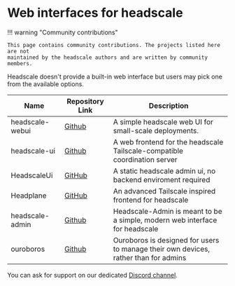 # Web interfaces for headscale

!!! warning "Community contributions"

    This page contains community contributions. The projects listed here are not
    maintained by the headscale authors and are written by community members.

Headscale doesn't provide a built-in web interface but users may pick one from the available options.

| Name            | Repository Link                                         | Description                                                                         |
| --------------- | ------------------------------------------------------- | ----------------------------------------------------------------------------------- |
| headscale-webui | [Github](https://github.com/ifargle/headscale-webui)    | A simple headscale web UI for small-scale deployments.                              |
| headscale-ui    | [Github](https://github.com/gurucomputing/headscale-ui) | A web frontend for the headscale Tailscale-compatible coordination server           |
| HeadscaleUi     | [GitHub](https://github.com/simcu/headscale-ui)         | A static headscale admin ui, no backend enviroment required                         |
| Headplane       | [GitHub](https://github.com/tale/headplane)             | An advanced Tailscale inspired frontend for headscale                               |
| headscale-admin | [Github](https://github.com/GoodiesHQ/headscale-admin)  | Headscale-Admin is meant to be a simple, modern web interface for headscale         |
| ouroboros       | [Github](https://github.com/yellowsink/ouroboros)       | Ouroboros is designed for users to manage their own devices, rather than for admins |

You can ask for support on our dedicated [Discord channel](https://discord.com/channels/896711691637780480/1105842846386356294).
